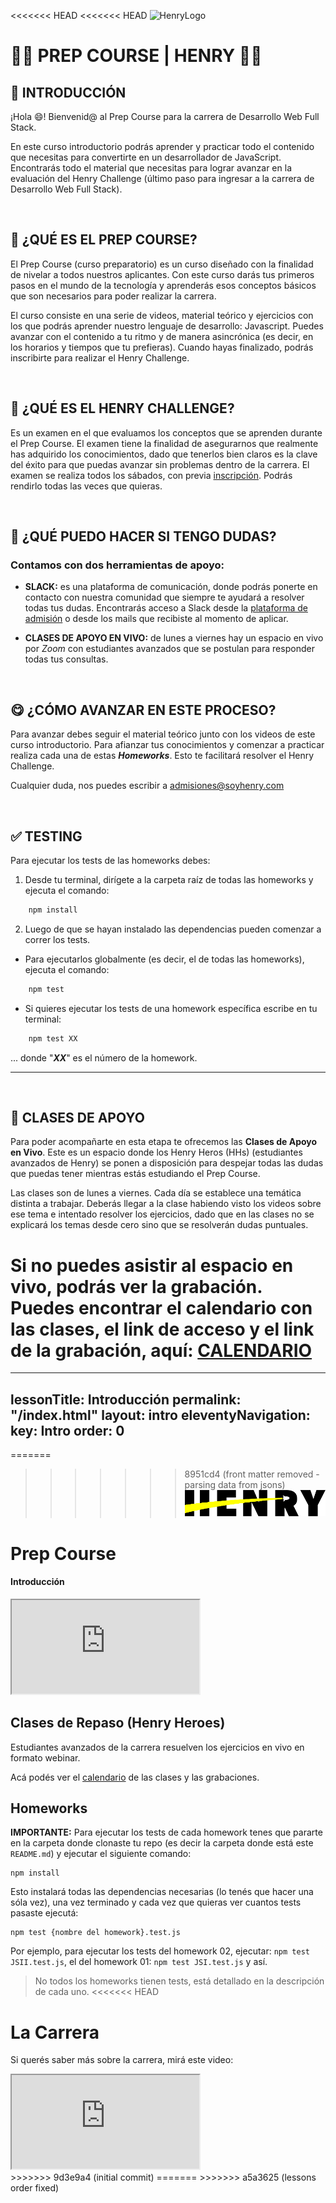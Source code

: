 <<<<<<< HEAD
<<<<<<< HEAD
![HenryLogo](./Assets//logoBannerHenry.png)

# **🧑‍💻 PREP COURSE | HENRY 👩‍💻**

## **📌 INTRODUCCIÓN**

¡Hola 😄! Bienvenid@ al Prep Course para la carrera de Desarrollo Web Full Stack.

En este curso introductorio podrás aprender y practicar todo el contenido que necesitas para convertirte en un desarrollador de JavaScript. Encontrarás todo el material que necesitas para lograr avanzar en la evaluación del Henry Challenge (último paso para ingresar a la carrera de Desarrollo Web Full Stack).

</br >

## **🔎 ¿QUÉ ES EL PREP COURSE?**

El Prep Course (curso preparatorio) es un curso diseñado con la finalidad de nivelar a todos nuestros aplicantes. Con este curso darás tus primeros pasos en el mundo de la tecnología y aprenderás esos conceptos básicos que son necesarios para poder realizar la carrera.

El curso consiste en una serie de videos, material teórico y ejercicios con los que podrás aprender nuestro lenguaje de desarrollo: Javascript. Puedes avanzar con el contenido a tu ritmo y de manera asincrónica (es decir, en los horarios y tiempos que tu prefieras). Cuando hayas finalizado, podrás inscribirte para realizar el Henry Challenge.

</br >

## **📖 ¿QUÉ ES EL HENRY CHALLENGE?**

Es un examen en el que evaluamos los conceptos que se aprenden durante el Prep Course. El examen tiene la finalidad de asegurarnos que realmente has adquirido los conocimientos, dado que tenerlos bien claros es la clave del éxito para que puedas avanzar sin problemas dentro de la carrera. El examen se realiza todos los sábados, con previa [inscripción](https://www.admissions.soyhenry.com/). Podrás rendirlo todas las veces que quieras.

</br >

## **🤨 ¿QUÉ PUEDO HACER SI TENGO DUDAS?**

### Contamos con dos herramientas de apoyo:

-  **SLACK:** es una plataforma de comunicación, donde podrás ponerte en contacto con nuestra comunidad que siempre te ayudará a resolver todas tus dudas. Encontrarás acceso a Slack desde la [plataforma de admisión](https://www.admissions.soyhenry.com/) o desde los mails que recibiste al momento de aplicar.

-  **CLASES DE APOYO EN VIVO:** de lunes a viernes hay un espacio en vivo por _Zoom_ con estudiantes avanzados que se postulan para responder todas tus consultas.

</br >

## **😋 ¿CÓMO AVANZAR EN ESTE PROCESO?**

Para avanzar debes seguir el material teórico junto con los videos de este curso introductorio. Para afianzar tus conocimientos y comenzar a practicar realiza cada una de estas **_Homeworks_**. Esto te facilitará resolver el Henry Challenge.

Cualquier duda, nos puedes escribir a admisiones@soyhenry.com

</br>

## **✅ TESTING**

Para ejecutar los tests de las homeworks debes:

1. Desde tu terminal, dirígete a la carpeta raíz de todas las homeworks y ejecuta el comando:

```bash
    npm install
```

2. Luego de que se hayan instalado las dependencias pueden comenzar a correr los tests.

-  Para ejecutarlos globalmente (es decir, el de todas las homeworks), ejecuta el comando:

```bash
    npm test
```

-  Si quieres ejecutar los tests de una homework específica escribe en tu terminal:

```bash
    npm test XX
```

... donde "_**XX**_" es el número de la homework.

---

</br >

## **👀 CLASES DE APOYO**

Para poder acompañarte en esta etapa te ofrecemos las **Clases de Apoyo en Vivo**. Este es un espacio donde los Henry Heros (HHs) (estudiantes avanzados de Henry) se ponen a disposición para despejar todas las dudas que puedas tener mientras estás estudiando el Prep Course.

Las clases son de lunes a viernes. Cada día se establece una temática distinta a trabajar. Deberás llegar a la clase habiendo visto los videos sobre ese tema e intentado resolver los ejercicios, dado que en las clases no se explicará los temas desde cero sino que se resolverán dudas puntuales.

Si no puedes asistir al espacio en vivo, podrás ver la grabación. Puedes encontrar el calendario con las clases, el link de acceso y el link de la grabación, aquí: [**CALENDARIO**](https://prep.soyhenry.com/calendario/)
=======
---
lessonTitle: Introducción
permalink: "/index.html"
layout: intro
eleventyNavigation:
  key: Intro
  order: 0
---

=======
>>>>>>> 8951cd4 (front matter removed - parsing data from jsons)
![HenryLogo](/_src/assets/logo.png)

# Prep Course

#### Introducción

<!-- # Modulo 0 - Prep

* [00 - Primeros Pasos](./00-PrimerosPasos)
* [01 - Git](./01-Git)
* [02 - I - Introducción a Javascript: Variables, tipos de datos y funciones](./02-JS-I)
* [03 - II- Flujos de control, operadores de comparación, bucles for](./03-JS-II)
* [04 - III - continuación de bucles for y Arrays](./04-JS-III)
* [05 - IV - Objetos](./05-JS-IV)
* [06 - V - Clases y prototype](./06-JS-V)
* [07 - VI - Callbacks](./07-JS-VI)
* [08 - HTML](./08-HTML)
* [09 - CSS](./09-CSS-Positioning)

## Conceptos

* [Expressions vs Statements](./JS-conceptos/Statements-Expressions/)

* Henry Challenge => [Inscribite acá para rendir](https://challenge.prep.soyhenry.com/) -->

<div class="iframeContainer">
<iframe src="https://player.vimeo.com/video/426051769" allow="autoplay; fullscreen"></iframe>
</div>

## Clases de Repaso (Henry Heroes)

Estudiantes avanzados de la carrera resuelven los ejercicios en vivo en formato webinar.

Acá podés ver el [calendario](https://docs.google.com/spreadsheets/d/e/2PACX-1vQwV-pEgWuxqI1B3pdVI0lbeqPB0a6LHPk6-DQlifDdX9Rue_Ul4YTOxoOg-hhofv6U0f32OoXOU2Wf/pubhtml) de las clases y las grabaciones.

## Homeworks

__IMPORTANTE:__ Para ejecutar los tests de cada homework tenes que pararte en la carpeta donde clonaste tu repo (es decir la carpeta donde está este `README.md`) y ejecutar el siguiente comando:

```shell
npm install
```

Esto instalará todas las dependencias necesarias (lo tenés que hacer una sóla vez), una vez terminado y cada vez que quieras ver cuantos tests pasaste ejecutá:

```shell
npm test {nombre del homework}.test.js
```

Por ejemplo, para ejecutar los tests del homework 02, ejecutar: `npm test JSII.test.js`, el del homework 01: `npm test JSI.test.js`
y así.

> No todos los homeworks tienen tests, está detallado en la descripción de cada uno.
<<<<<<< HEAD

# La Carrera

Si querés saber más sobre la carrera, mirá este video:

<div class="iframeContainer">
<iframe src="https://player.vimeo.com/video/426051769" allow="autoplay; fullscreen"></iframe>
</div>
>>>>>>> 9d3e9a4 (initial commit)
=======
>>>>>>> a5a3625 (lessons order fixed)
